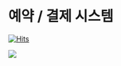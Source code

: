 # 예약 / 결제 시스템 

[![Hits](https://hits.seeyoufarm.com/api/count/incr/badge.svg?url=https%3A%2F%2Fgithub.com%2FChaerinYu%2Fnumble-booking&count_bg=%23FFAA00&title_bg=%23555555&icon=&icon_color=%23E7E7E7&title=hits&edge_flat=false)](https://hits.seeyoufarm.com)

<img src="https://img.shields.io/badge/springboot-6DB33F?style=flat-square&logo=springboot&logoColor=white"/>
